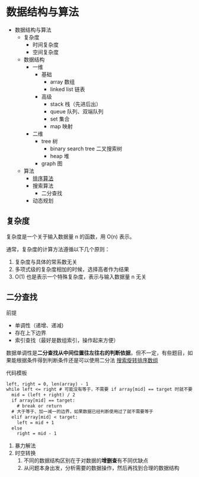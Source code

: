 # 数据结构与算法

- 数据结构与算法
  - 复杂度
    - 时间复杂度
    - 空间复杂度
  - 数据结构
    - 一维
      - 基础
        - array 数组
        - linked list 链表
      - 高级
        - stack 栈（先进后出）
        - queue 队列、双端队列
        - set 集合
        - map 映射
    - 二维
      - tree 树
        - binary search tree 二叉搜索树
        - heap 堆
      - graph 图
  - 算法
    - [排序算法](./排序算法.md)
    - 搜索算法
      - 二分查找
    - 动态规划

## 复杂度

复杂度是一个关于输入数据量 n 的函数，用 O(n) 表示。

通常，复杂度的计算方法遵循以下几个原则：

1. 复杂度与具体的常系数无关
2. 多项式级的复杂度相加的时候，选择高者作为结果
3. O(1) 也是表示一个特殊复杂度，表示与输入数据量 n 无关

## 二分查找

前提

- 单调性（递增、递减)
- 存在上下边界
- 索引查找（最好是数组索引，操作起来方便）

数据单调性是**二分查找从中间位置往左往右的判断依据**，但不一定，有些题目，如果能根据条件得到判断条件还是可以使用二分法
[搜索旋转排序数组](https://leetcode-cn.com/problems/search-in-rotated-sorted-array/)

代码模板

```txt
left, right = 0, len(array) - 1
while left <= right # 可能没有等于，不需要 if array[mid] == target 时就不要等于
  mid = (left + right) / 2
  if array[mid] == target:
    # break or return 
  # 大于等于、加一减一的边界，如果数据已经判断使用过了就不需要等于
  elif array[mid] < target:
    left = mid + 1
  else 
    right = mid - 1
```

1. 暴力解法
2. 时空转换
   1. 不同的数据结构区别在于对数据的**增删查**有不同优缺点
   2. 从问题本身出发，分析需要的数据操作，然后再找到合理的数据结构
